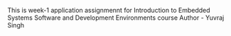 This is week-1 application assignmennt for Introduction to Embedded Systems Software and Development Environments course
Author - Yuvraj Singh 
